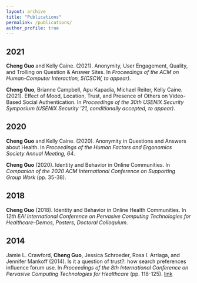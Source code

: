 ```yaml
---
layout: archive
title: "Publications"
permalink: /publications/
author_profile: true
---
```

## 2021
**Cheng Guo** and Kelly Caine. (2021). Anonymity, User Engagement, Quality, and Trolling on Question & Answer Sites. In *Proceedings of the ACM on Human-Computer Interaction, 5(CSCW, to appear)*.

**Cheng Guo**, Brianne Campbell, Apu Kapadia, Michael Reiter, Kelly Caine. (2021). Effect of Mood, Location, Trust, and Presence of Others on Video-Based Social Authentication. In *Proceedings of the 30th USENIX Security Symposium (USENIX Security '21, conditionally accepted, to appear)*.
## 2020
**Cheng Guo** and Kelly Caine. (2020). Anonymity in Questions and Answers about Health. In *Proceedings of the Human Factors and Ergonomics Society Annual Meeting, 64*.

**Cheng Guo** (2020). Identity and Behavior in Online Communities. In *Companion of the 2020 ACM International Conference on Supporting Group Work* (pp. 35-38).
## 2018
**Cheng Guo** (2018). Identity and Behavior in Online Health Communities. In *12th EAI International Conference on Pervasive Computing Technologies for Healthcare–Demos, Posters, Doctoral Colloquium*.
## 2014
Jamie L. Crawford, **Cheng Guo**, Jessica Schroeder, Rosa I. Arriaga, and Jennifer Mankoff (2014). Is it a question of trust?: how search preferences influence forum use. In *Proceedings of the 8th International Conference on Pervasive Computing Technologies for Healthcare* (pp. 118-125). <a class='btn--research' href='https://dl.acm.org/citation.cfm?id=2686910'>link</a>

